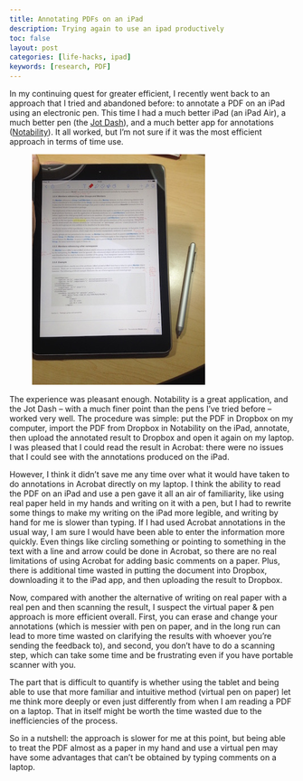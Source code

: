 ```yaml
---
title: Annotating PDFs on an iPad
description: Trying again to use an ipad productively
toc: false
layout: post
categories: [life-hacks, ipad]
keywords: [research, PDF]
---
```


In my continuing quest for greater efficient, I recently went back to an approach that I tried and abandoned before: to annotate a PDF on an iPad using an electronic pen. This time I had a much better iPad (an iPad Air), a much better pen (the [Jot Dash](http://www.adonit.net/jot/dash/)), and a much better app for annotations ([Notability](http://www.gingerlabs.com)). It all worked, but I’m not sure if it was the most efficient approach in terms of time use. 

<figure class="float-right width-25">
  <img src="/images/ipad-pdf-annotations.jpg"/>
</figure>

The experience was pleasant enough. Notability is a great application, and the Jot Dash – with a much finer point than the pens I’ve tried before – worked very well. The procedure was simple: put the PDF in Dropbox on my computer, import the PDF from Dropbox in Notability on the iPad, annotate, then upload the annotated result to Dropbox and open it again on my laptop. I was pleased that I could read the result in Acrobat: there were no issues that I could see with the annotations produced on the iPad.

However, I think it didn’t save me any time over what it would have taken to do annotations in Acrobat directly on my laptop.  I think the ability to read the PDF on an iPad and use a pen gave it all an air of familiarity, like using real paper held in my hands and writing on it with a pen, but I had to rewrite some things to make my writing on the iPad more legible, and writing by hand for me is slower than typing. If I had used Acrobat annotations in the usual way, I am sure I would have been able to enter the information more quickly. Even things like circling something or pointing to something in the text with a line and arrow could be done in Acrobat, so there are no real limitations of using Acrobat for adding basic comments on a paper. Plus, there is additional time wasted in putting the document into Dropbox, downloading it to the iPad app, and then uploading the result to Dropbox.

Now, compared with another the alternative of writing on real paper with a real pen and then scanning the result, I suspect the virtual paper & pen approach is more efficient overall. First, you can erase and change your annotations (which is messier with pen on paper, and in the long run can lead to more time wasted on clarifying the results with whoever you’re sending the feedback to), and second, you don’t have to do a scanning step, which can take some time and be frustrating even if you have portable scanner with you.

The part that is difficult to quantify is whether using the tablet and being able to use that more familiar and intuitive method (virtual pen on paper) let me think more deeply or even just differently from when I am reading a PDF on a laptop. That in itself might be worth the time wasted due to the inefficiencies of the process.

So in a nutshell: the approach is slower for me at this point, but being able to treat the PDF almost as a paper in my hand and use a virtual pen may have some advantages that can’t be obtained by typing comments on a laptop.
